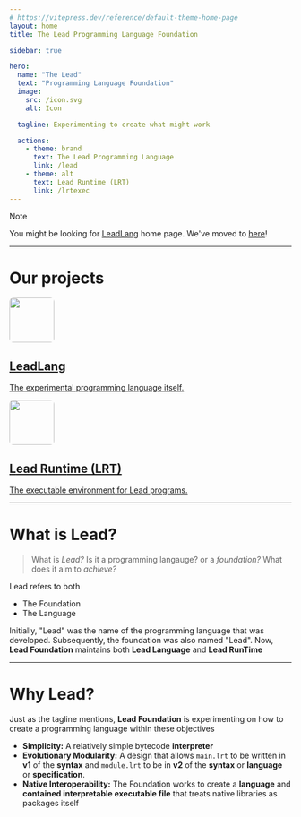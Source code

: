 ```yaml
---
# https://vitepress.dev/reference/default-theme-home-page
layout: home
title: The Lead Programming Language Foundation

sidebar: true

hero:
  name: "The Lead"
  text: "Programming Language Foundation"
  image:
    src: /icon.svg
    alt: Icon

  tagline: Experimenting to create what might work

  actions:
    - theme: brand
      text: The Lead Programming Language
      link: /lead
    - theme: alt
      text: Lead Runtime (LRT)
      link: /lrtexec
---
```


> [!NOTE]
> You might be looking for [LeadLang](/lead) home page. We've moved to [here](/lead)!

---

<style module>
  .projects {
    width: 100%;
    display: flex;
    flex-direction: column;
  }

  .mx {
    margin-left: auto;
    margin-right: auto;
  }

  .proj {
    width: 100%;
    height: 100%;
    gap: 2rem;
    display: flex;
    flex-direction: column;
    margin-top: 1rem;
    margin-bottom: 1rem;
    align-items: center;
  }

  @media (min-width: 786px) {
    .proj {
      flex-direction: row;
      justify-content: center;
    }
  }

    /* New styles for the project cards/buttons */
  .project-card {
    background-color: var(--vp-c-bg-soft); /* Use VitePress theme background for cards */
    border-radius: 8px; /* Rounded corners */
    padding: 2rem;
    text-align: center;
    transition: background-color 0.3s ease, border-color 0.3s ease;
    border: 1px solid var(--vp-c-border); /* A subtle border */
    display: flex; /* Use flexbox for content alignment inside card */
    flex-direction: column;
    justify-content: center; /* Center content vertically */
    align-items: center; /* Center content horizontally */
    
    min-height: 120px; /* Ensure a minimum height for uniformity */
    text-decoration: none !important; /* Remove underline from link */
    color: var(--vp-c-text-1); /* Use primary text color */
    flex: 1; /* Allow cards to grow and shrink in flex container */
    max-width: 400px; /* Max width for individual cards */
  }

  .project-card:hover {
    background-color: var(--vp-c-bg-mute); /* Lighter background on hover */
    border-color: var(--vp-c-brand-1); /* Brand color border on hover */
    cursor: pointer;
  }

  .project-card h2 {
    font-size: 1.5rem;
    font-weight: 600;
    margin-bottom: 0.5rem;
    color: var(--vp-c-text-1);
  }

  .project-card p {
    font-size: 1rem;
    color: var(--vp-c-text-2); /* Secondary text color */
  }
</style>

<div :class="$style.projects">
  <h1 :class="$style.mx">Our projects</h1>

  <div :class="$style.proj">
    <a href="/lead" :class="$style['project-card']">
      <img src="/icon.svg" style="border-radius:7px;height:5rem;" />
      <h2>LeadLang</h2>
      <p>The experimental programming language itself.</p>
    </a>
    <a href="/lrtexec" :class="$style['project-card']">
      <img src="/icon.svg" style="border-radius:7px;height:5rem;" />
      <h2><strong>L</strong>ead <strong>R</strong>un<strong>t</strong>ime (LRT)</h2>
      <p>The executable environment for Lead programs.</p>
    </a>

  </div>
</div>

---

# What is Lead?

> What is _Lead?_ Is it a programming langauge? or a _foundation?_ What does it aim to _achieve?_

Lead refers to both

- The Foundation
- The Language

Initially, "Lead" was the name of the programming language that was developed. Subsequently, the foundation was also named "Lead". Now, **Lead Foundation** maintains both **Lead Language** and **Lead RunTime**

---

# Why Lead?

Just as the tagline mentions, **Lead Foundation** is experimenting on how to create a programming language within these objectives

- **Simplicity:** A relatively simple bytecode **interpreter**
- **Evolutionary Modularity:** A design that allows `main.lrt` to be written in **v1** of the **syntax** and `module.lrt` to be in **v2** of the **syntax** or **language** or **specification**.
- **Native Interoperability:** The Foundation works to create a **language** and **contained interpretable executable file** that treats native libraries as packages itself

